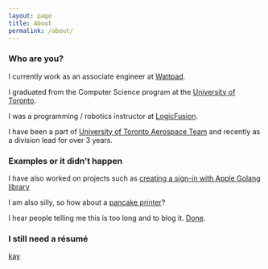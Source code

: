 ```yaml
---
layout: page
title: About
permalink: /about/
---
```


### Who are you?
I currently work as an associate engineer at [Wattpad](https://wattpad.com).

I graduated from the Computer Science program at the [University of Toronto](https://www.utoronto.ca/).

I was a programming / robotics instructor at [LogicFusion](http://logicfusion.ca).

I have been a part of [University of Toronto Aerospace Team](https://utat.ca) and recently as a division lead for over 3 years.

### Examples or it didn’t happen
I have also worked on projects such as [creating a sign-in with Apple Golang library](https://github.com/timothylock/go-signin-with-apple)

I am also silly, so how about a [pancake printer](https://devpost.com/software/printcakes-pancake-printer)?

I hear people telling me this is too long and to blog it. [Done](https://timothylock.ca/blog/).

### I still need a résumé
[kay](timothy_lock_resume.pdf)
